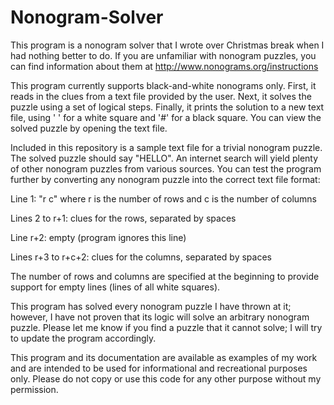 # Nonogram-Solver

This program is a nonogram solver that I wrote over Christmas break when I had nothing better to do. If you are unfamiliar with nonogram puzzles, you can find information about them at http://www.nonograms.org/instructions

This program currently supports black-and-white nonograms only. First, it reads in the clues from a text file provided by the user. Next, it solves the puzzle using a set of logical steps. Finally, it prints the solution to a new text file, using ' ' for a white square and '#' for a black square. You can view the solved puzzle by opening the text file.

Included in this repository is a sample text file for a trivial nonogram puzzle. The solved puzzle should say "HELLO". An internet search will yield plenty of other nonogram puzzles from various sources. You can test the program further by converting any nonogram puzzle into the correct text file format:

Line 1: "r c"  where r is the number of rows and c is the number of columns

Lines 2 to r+1: clues for the rows, separated by spaces

Line r+2: empty (program ignores this line)

Lines r+3 to r+c+2: clues for the columns, separated by spaces

The number of rows and columns are specified at the beginning to provide support for empty lines (lines of all white squares).

This program has solved every nonogram puzzle I have thrown at it; however, I have not proven that its logic will solve an arbitrary nonogram puzzle. Please let me know if you find a puzzle that it cannot solve; I will try to update the program accordingly.

This program and its documentation are available as examples of my work and are intended to be used for informational and recreational purposes only. Please do not copy or use this code for any other purpose without my permission.
